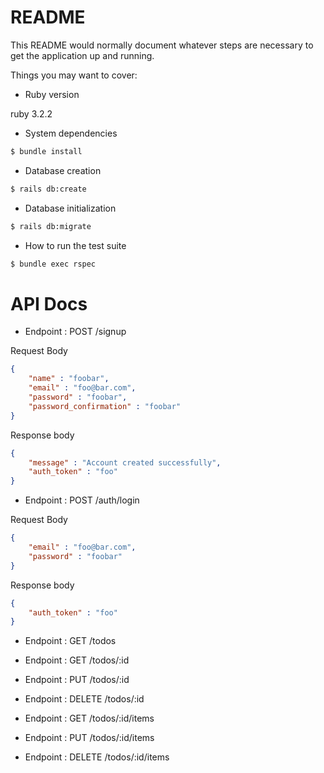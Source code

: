 # README

This README would normally document whatever steps are necessary to get the
application up and running.

Things you may want to cover:

* Ruby version

ruby 3.2.2

* System dependencies

```sh
$ bundle install
```

* Database creation

```sh
$ rails db:create
```

* Database initialization

```sh
$ rails db:migrate
```

* How to run the test suite

```sh
$ bundle exec rspec
```
# API Docs

- Endpoint : POST /signup

Request Body

```json
{
    "name" : "foobar",
    "email" : "foo@bar.com",
    "password" : "foobar",
    "password_confirmation" : "foobar"
}
```

Response body

```json
{
    "message" : "Account created successfully",
    "auth_token" : "foo"
}
```

- Endpoint : POST /auth/login

Request Body

```json
{
    "email" : "foo@bar.com",
    "password" : "foobar"
}
```

Response body

```json
{
    "auth_token" : "foo"
}
```

- Endpoint : GET /todos

- Endpoint : GET /todos/:id

- Endpoint : PUT /todos/:id

- Endpoint : DELETE /todos/:id

- Endpoint : GET /todos/:id/items

- Endpoint : PUT /todos/:id/items

- Endpoint : DELETE /todos/:id/items
